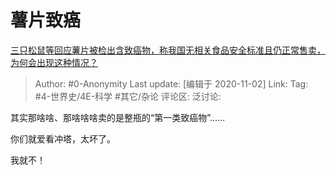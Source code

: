 # 薯片致癌
[三只松鼠等回应薯片被检出含致癌物，称我国无相关食品安全标准且仍正常售卖，为何会出现这种情况？](https://www.zhihu.com/question/428444305/answer/1555175630)

> Author: #0-Anonymity
> Last update: [编辑于 2020-11-02]
> Link:
> Tag: #4-世界史/4E-科学 #其它/杂论
> 评论区:
> 泛讨论:

其实那啥啥、那啥啥啥卖的是整瓶的“第一类致癌物”……

你们就爱看冲塔，太坏了。

我就不！
